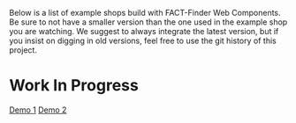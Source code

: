 Below is a list of example shops build with FACT-Finder Web Components.
Be sure to not have a smaller version than the one used in the example shop you are watching. 
We suggest to always integrate the latest version, but if you insist on digging in old versions,
feel free to use the git history of this project.

# Work In Progress
[Demo 1](Demo_1/index.html)
[Demo 2](Demo_2/index.html)
